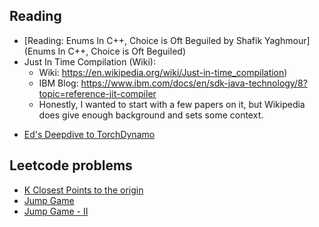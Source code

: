 ## Reading

* [Reading: Enums In C++, Choice is Oft Beguiled by Shafik Yaghmour](Enums In C++, Choice is Oft Beguiled)
* Just In Time Compilation (Wiki):
  - Wiki: https://en.wikipedia.org/wiki/Just-in-time_compilation)
  - IBM Blog: https://www.ibm.com/docs/en/sdk-java-technology/8?topic=reference-jit-compiler
  - Honestly, I wanted to start with a few papers on it, but Wikipedia does give enough background and sets some context.
- [Ed's Deepdive to TorchDynamo](https://www.youtube.com/watch?v=egZB5Uxki0I)

## Leetcode problems

* [K Closest Points to the origin](https://leetcode.com/problems/k-closest-points-to-origin/)
* [Jump Game](https://leetcode.com/problems/jump-game/)
* [Jump Game - II](https://leetcode.com/problems/jump-game-ii/)

